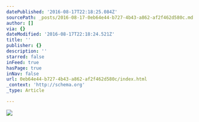 ```yaml
---
datePublished: '2016-08-17T22:18:25.084Z'
sourcePath: _posts/2016-08-17-0eb64e44-b727-4b43-a862-af2f462d580c.md
author: []
via: {}
dateModified: '2016-08-17T22:18:24.521Z'
title: ''
publisher: {}
description: ''
starred: false
inFeed: true
hasPage: true
inNav: false
url: 0eb64e44-b727-4b43-a862-af2f462d580c/index.html
_context: 'http://schema.org'
_type: Article

---
```

![](https://the-grid-user-content.s3-us-west-2.amazonaws.com/7fff1178-7d06-4a55-acea-274862a186c1.jpg)